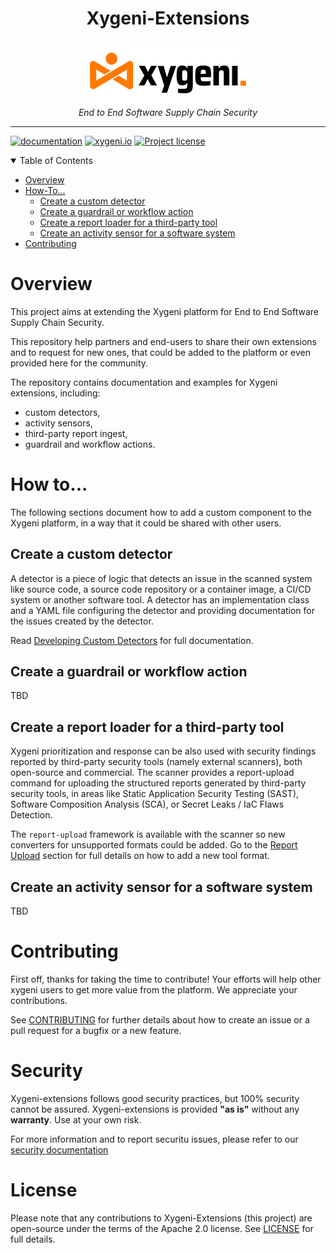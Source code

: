 
<div align="center">
  <h1>Xygeni-Extensions</h1>
  <img src="img/xygeni.logo.png" alt="xygeni logo" width="250"/><br/>
  <i>End to End Software Supply Chain Security</i>
</div>

---

[![documentation](https://img.shields.io/badge/documentation-blue.svg)](https://docs.xygeni.io/)
[![xygeni.io](https://img.shields.io/badge/website-blue.svg)](https://xygeni.io/)
[![Project license](https://img.shields.io/github/license/xygeni/xygeni-extensions?style=flat-square)](LICENSE.md)

<details open="open">
<summary>Table of Contents</summary>

- [Overview](#overview)
- [How-To...](#how-to)
  - [Create a custom detector](#create-a-custom-detector) 
  - [Create a guardrail or workflow action](#create-a-guardrail-or-workflow-action)
  - [Create a report loader for a third-party tool](#create-a-report-loader-for-a-third-party-tool)
  - [Create an activity sensor for a software system](#create-an-activity-sensor-for-a-software-system)
- [Contributing](#contributing)

</details>

# Overview 

This project aims at extending the Xygeni platform for End to End Software Supply Chain Security. 

This repository help partners and end-users to share their own extensions and to request for new ones, that could be added to the platform or even provided here for the community.

The repository contains documentation and examples for Xygeni extensions, including:

- custom detectors,
- activity sensors,
- third-party report ingest, 
- guardrail and workflow actions.

# How to...

The following sections document how to add a custom component to the Xygeni platform, in a way that it could be shared with other users.

## Create a custom detector

A detector is a piece of logic that detects an issue in the scanned system like source code, a source code repository or a container image, a CI/CD system or another software tool. A detector has an implementation class and a YAML file configuring the detector and providing documentation for the issues created by the detector.

Read [Developing Custom Detectors](https://docs.xygeni.io/xydocs/developers/custom_detectors.html) for full documentation.

## Create a guardrail or workflow action

TBD

## Create a report loader for a third-party tool

Xygeni prioritization and response can be also used with security findings reported by third-party security tools (namely external scanners), both open-source and commercial. The scanner provides a report-upload command for uploading the structured reports generated by third-party security tools, in areas like Static Application Security Testing (SAST), Software Composition Analysis (SCA), or Secret Leaks / IaC Flaws Detection.

The `report-upload` framework is available with the scanner so new converters for unsupported formats could be added. Go to the [Report Upload](extensions/report_upload/README.md) section for full details on how to add a new tool format.

## Create an activity sensor for a software system

TBD

# Contributing

First off, thanks for taking the time to contribute! Your efforts will help other xygeni users to get more value from the platform. We appreciate your contributions.

See [CONTRIBUTING](CONTRIBUTING.md) for further details about how to create an issue or a pull request for a bugfix or a new feature. 

# Security

Xygeni-extensions follows good security practices, but 100% security cannot be assured. Xygeni-extensions is provided **"as is"** without any **warranty**. Use at your own risk.

For more information and to report securitu issues, please refer to our [security documentation]()

# License

Please note that any contributions to Xygeni-Extensions (this project) are open-source under the terms of the Apache 2.0 license. 
See [LICENSE](LICENSE.md) for full details.